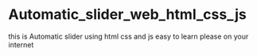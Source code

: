 # Automatic_slider_web_html_css_js
this is Automatic slider using html css and js easy to learn  please on your internet
